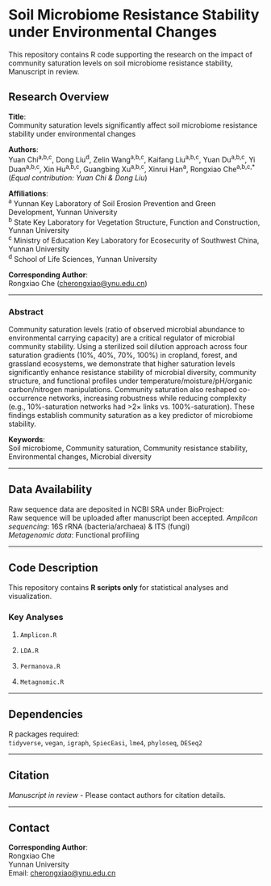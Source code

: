 # Soil Microbiome Resistance Stability under Environmental Changes

This repository contains R code supporting the research on the impact of community saturation levels on soil microbiome resistance stability, Manuscript in review. 

## Research Overview
**Title**:  
Community saturation levels significantly affect soil microbiome resistance stability under environmental changes  

**Authors**:  
Yuan Chi<sup>a,b,c</sup>, Dong Liu<sup>d</sup>, Zelin Wang<sup>a,b,c</sup>, Kaifang Liu<sup>a,b,c</sup>, Yuan Du<sup>a,b,c</sup>, Yi Duan<sup>a,b,c</sup>, Xin Hu<sup>a,b,c</sup>, Guangbing Xu<sup>a,b,c</sup>, Xinrui Han<sup>a</sup>, Rongxiao Che<sup>a,b,c,*</sup>  
(*Equal contribution: Yuan Chi & Dong Liu*)

**Affiliations**:  
<sup>a</sup> Yunnan Key Laboratory of Soil Erosion Prevention and Green Development, Yunnan University  
<sup>b</sup> State Key Laboratory for Vegetation Structure, Function and Construction, Yunnan University  
<sup>c</sup> Ministry of Education Key Laboratory for Ecosecurity of Southwest China, Yunnan University  
<sup>d</sup> School of Life Sciences, Yunnan University  

**Corresponding Author**:  
Rongxiao Che (cherongxiao@ynu.edu.cn)  

---

### Abstract
Community saturation levels (ratio of observed microbial abundance to environmental carrying capacity) are a critical regulator of microbial community stability. Using a sterilized soil dilution approach across four saturation gradients (10%, 40%, 70%, 100%) in cropland, forest, and grassland ecosystems, we demonstrate that higher saturation levels significantly enhance resistance stability of microbial diversity, community structure, and functional profiles under temperature/moisture/pH/organic carbon/nitrogen manipulations. Community saturation also reshaped co-occurrence networks, increasing robustness while reducing complexity (e.g., 10%-saturation networks had >2× links vs. 100%-saturation). These findings establish community saturation as a key predictor of microbiome stability.

**Keywords**:  
Soil microbiome, Community saturation, Community resistance stability, Environmental changes, Microbial diversity

---

## Data Availability
Raw sequence data are deposited in NCBI SRA under BioProject:  
Raw sequence will be uploaded after manuscript been accepted.
*Amplicon sequencing*: 16S rRNA (bacteria/archaea) & ITS (fungi)  
*Metagenomic data*: Functional profiling  

---

## Code Description
This repository contains **R scripts only** for statistical analyses and visualization.  

### Key Analyses
1. `Amplicon.R`  
   
2. `LDA.R`  
   
3. `Permanova.R`  
   
4. `Metagnomic.R`  


---

## Dependencies
R packages required:  
`tidyverse`, `vegan`, `igraph`, `SpiecEasi`, `lme4`, `phyloseq`, `DESeq2`

---

## Citation
*Manuscript in review* - Please contact authors for citation details.  

---

## Contact
**Corresponding Author**:  
Rongxiao Che  
Yunnan University  
Email: cherongxiao@ynu.edu.cn
